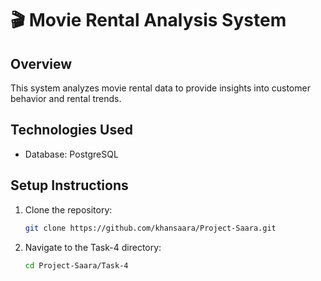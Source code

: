 # 🎬 Movie Rental Analysis System

## Overview
This system analyzes movie rental data to provide insights into customer behavior and rental trends.

## Technologies Used
- Database: PostgreSQL

## Setup Instructions
1. Clone the repository:
   ```bash
   git clone https://github.com/khansaara/Project-Saara.git
   ```
2. Navigate to the Task-4 directory:
   ```bash
   cd Project-Saara/Task-4
   ```